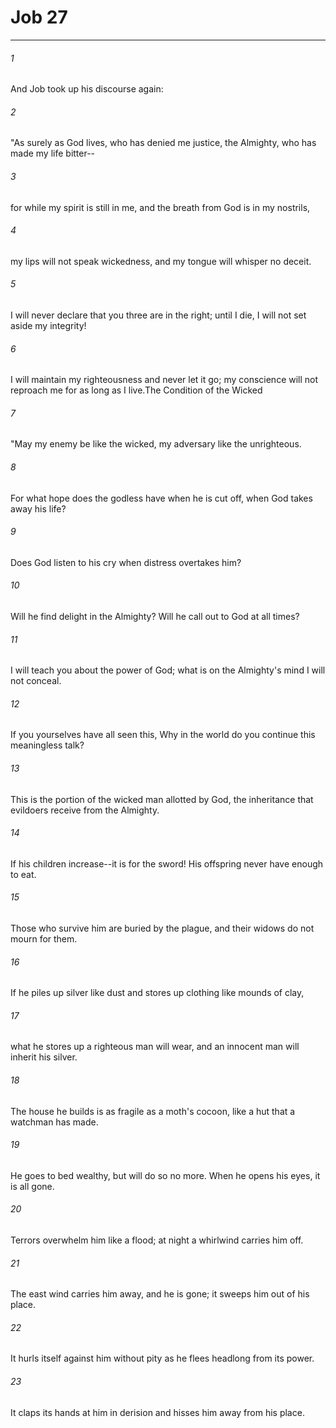 # Job 27
***



###### 1 
And Job took up his discourse again: 

###### 2 
"As surely as God lives, who has denied me justice, the Almighty, who has made my life bitter-- 

###### 3 
for while my spirit is still in me, and the breath from God is in my nostrils, 

###### 4 
my lips will not speak wickedness, and my tongue will whisper no deceit. 

###### 5 
I will never declare that you three are in the right; until I die, I will not set aside my integrity! 

###### 6 
I will maintain my righteousness and never let it go; my conscience will not reproach me for as long as I live.The Condition of the Wicked 

###### 7 
"May my enemy be like the wicked, my adversary like the unrighteous. 

###### 8 
For what hope does the godless have when he is cut off, when God takes away his life? 

###### 9 
Does God listen to his cry when distress overtakes him? 

###### 10 
Will he find delight in the Almighty? Will he call out to God at all times? 

###### 11 
I will teach you about the power of God; what is on the Almighty's mind I will not conceal. 

###### 12 
If you yourselves have all seen this, Why in the world do you continue this meaningless talk? 

###### 13 
This is the portion of the wicked man allotted by God, the inheritance that evildoers receive from the Almighty. 

###### 14 
If his children increase--it is for the sword! His offspring never have enough to eat. 

###### 15 
Those who survive him are buried by the plague, and their widows do not mourn for them. 

###### 16 
If he piles up silver like dust and stores up clothing like mounds of clay, 

###### 17 
what he stores up a righteous man will wear, and an innocent man will inherit his silver. 

###### 18 
The house he builds is as fragile as a moth's cocoon, like a hut that a watchman has made. 

###### 19 
He goes to bed wealthy, but will do so no more. When he opens his eyes, it is all gone. 

###### 20 
Terrors overwhelm him like a flood; at night a whirlwind carries him off. 

###### 21 
The east wind carries him away, and he is gone; it sweeps him out of his place. 

###### 22 
It hurls itself against him without pity as he flees headlong from its power. 

###### 23 
It claps its hands at him in derision and hisses him away from his place.
